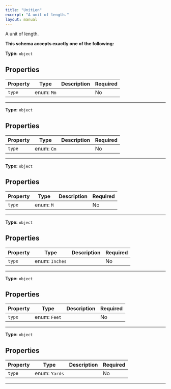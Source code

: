 ```yaml
---
title: "UnitLen"
excerpt: "A unit of length."
layout: manual
---
```


A unit of length.





**This schema accepts exactly one of the following:**


**Type:** `object`





## Properties

| Property | Type | Description | Required |
|----------|------|-------------|----------|
| `type` |enum: `Mm`|  | No |


----

**Type:** `object`





## Properties

| Property | Type | Description | Required |
|----------|------|-------------|----------|
| `type` |enum: `Cm`|  | No |


----

**Type:** `object`





## Properties

| Property | Type | Description | Required |
|----------|------|-------------|----------|
| `type` |enum: `M`|  | No |


----

**Type:** `object`





## Properties

| Property | Type | Description | Required |
|----------|------|-------------|----------|
| `type` |enum: `Inches`|  | No |


----

**Type:** `object`





## Properties

| Property | Type | Description | Required |
|----------|------|-------------|----------|
| `type` |enum: `Feet`|  | No |


----

**Type:** `object`





## Properties

| Property | Type | Description | Required |
|----------|------|-------------|----------|
| `type` |enum: `Yards`|  | No |


----




